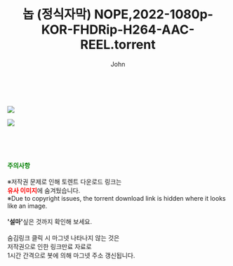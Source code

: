 ﻿---
layout: post
title:  "놉 (정식자막) NOPE,2022-1080p-KOR-FHDRip-H264-AAC-REEL.torrent"
author: John
categories: [ 영화 ]
tags: [  ]
image: https://torrentrj52.com/uploadfile/full/484b0ddb3078d982946b41b237d57865552a3483.jpg"/></p><p><img src="https://torrentrj52.com/uploadfile/full/2edabc278cdc483e2c091b45ffd5de2aa2127d7f.jpg 
description: "놉 (정식자막) NOPE,2022-1080p-KOR-FHDRip-H264-AAC-REEL torrent 정보 공유"
toc: true
toc_sticky: true
---

<br>
<p><img src="https://torrentrj52.com/uploadfile/full/484b0ddb3078d982946b41b237d57865552a3483.jpg"/></p><p><img src="https://torrentrj52.com/uploadfile/full/2edabc278cdc483e2c091b45ffd5de2aa2127d7f.jpg"/></p>
    
<br><br><br>
<p data-ke-size="size16"><b><span style="color: green;">주의사항</span></b><br /><br />※저작권 문제로 인해 토렌트 다운로드 링크는<br /><b><span style="color: red;">유사 이미지</span></b>에 숨겨뒀습니다.<br />※Due to copyright issues, the torrent download link is hidden where it looks like an image.<br /><br /><b>'설마'</b>싶은 것까지 확인해 보세요.<br /><br />숨김링크 클릭 시 마그넷 나타나지 않는 것은<br />저작권으로 인한 링크만료 자료로<br />1시간 간격으로 봇에 의해 마그넷 주소 갱신됩니다.</p>
